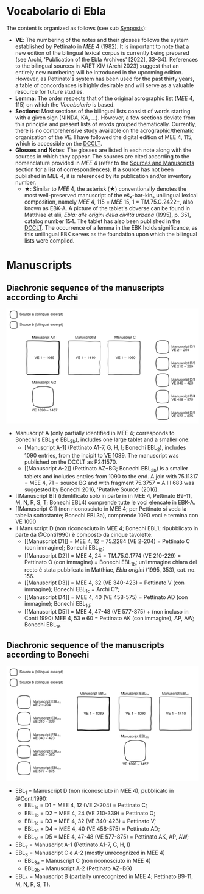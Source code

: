 # Vocabolario di Ebla

The content is organized as follows (see sub [Synposis](https://erica-scarpa.github.io/VE/Synopsis.html)):
* **VE**: The numbering of the notes and their glosses follows the system established by Pettinato in *MEE* 4 (1982). It is important to note that a new edition of the bilingual lexical corpus is currently being prepared (see Archi, 'Publication of the Ebla Archives' [2022], 33–34). References to the bilingual sources in ARET XIV (Archi 2023) suggest that an entirely new numbering will be introduced in the upcoming edition. However, as Pettinato's system has been used for the past thirty years, a table of concordances is highly desirable and will serve as a valuable resource for future studies.
* **Lemma**: The order respects that of the original acrographic list (*MEE* 4, 115) on which the *Vocabolario* is based.
* **Sections**: Most sections of the bilingual lists consist of words starting with a given sign (NINDA, KA, ...). However, a few sections deviate from this principle and present lists of words grouped thematically. Currently, there is no comprehensive study available on the acrographic/thematic organization of the VE. I have followed the digital edition of MEE 4, 115, which is accessible on the [DCCLT](http://oracc.museum.upenn.edu/dcclt/corpus).
* **Glosses and Notes**: The glosses are listed in each note along with the sources in which they appear. The sources are cited according to the nomenclature provided in *MEE* 4 (refer to the [Sources and Manuscripts](https://erica-scarpa.github.io/VE/Sources.html) section for a list of correspondences). If a source has not been published in MEE 4, it is referenced by its publication and/or inventory number.
  * ★: Similar to *MEE* 4, the asterisk (★) conventionally denotes the most well-preserved manuscript of the eš₂-bar-kin₅ unilingual lexical composition, namely *MEE* 4, 115 = *MEE* 15, 1 = TM.75.G.2422+, also known as EBK-A. A picture of the tablet's obverse can be found in Matthiae et alii, *Ebla: alle origini della civiltà urbana* (1995), p. 351, catalog number 154. The tablet has also been published in the [DCCLT](http://oracc.museum.upenn.edu/dcclt/corpus). The occurrence of a lemma in the EBK holds significance, as this unilingual EBK serves as the foundation upon which the bilingual lists were compiled.

# Manuscripts


## Diachronic sequence of the manuscripts according to Archi

![Reconstruction of the VE manuscript according to Archi.](attachments/manuscripts-archi.svg)

* Manuscript A (only partially identified in MEE 4; corresponds to Bonechi's EBL<sub>2</sub> e EBL<sub>3b</sub>), includes one large tablet and a smaller one:
  * [[Manuscript A-1]] (Pettinato A1-7, G, H, I; Bonechi EBL<sub>2</sub>), includes 1090 entries, from the incipit to VE 1089. The manuscript was published on the DCCLT as P241570.
  * [[Manuscript A-2]] (Pettinato AZ+BG; Bonechi EBL<sub>3b</sub>) is a smaller tablets and includes entries from 1090 to the end.
    A join with 75.11317 = MEE 4, 71 = source BG and with fragment 75.3757 = A III 683 was suggested by Bonechi 2016, 'Putative Source' (2016).
* [[Manuscript B]] (identificato solo in parte in in MEE 4, Pettinato B9-11, M, N, R, S, T; Bonechi EBL4) comprende tutte le voci elencate in EBK-A.
* [[Manuscript C]] (non riconosciuto in MEE 4; per Pettinato si veda la tabella sottostante; Bonechi EBL3a), comprende 1090 voci e termina con VE 1090
* Il Manuscript D (non riconosciuto in MEE 4; Bonechi EBL1; ripubblicato in parte da @Conti1990) è composto da cinque tavolette:
  * [[Manuscript D1]] = MEE 4, 12 = 75.2284 (VE 2-204) = Pettinato C (con immagine); Bonechi EBL<sub>1a</sub>;
  * [[Manuscript D2]] = MEE 4, 24 = TM.75.G.1774 (VE 210-229) = Pettinato O (con immagine) = Bonechi EBL<sub>1b</sub>; un’immagine chiara del recto è stata pubblicata in Matthiae, *Ebla origini* (1995, 353), cat. no. 156.
  * [[Manuscript D3]] = MEE 4, 32 (VE 340-423) = Pettinato V (con immagine); Bonechi EBL<sub>1c</sub> = Archi C?;
  * [[Manuscript D4]] = MEE 4, 40 (VE 458-575) = Pettinato AD (con immagine); Bonechi EBL<sub>1d</sub>;
  * [[Manuscript D5]] = MEE 4, 47-48 (VE 577-875) + (non incluso in Conti 1990) MEE 4, 53 e 60 = Pettinato AK (con immagine), AP, AW; Bonechi EBL<sub>1e</sub>

## Diachronic sequence of the manuscripts according to Bonechi
![Reconstruction of the VE manuscript according to Archi.](attachments/manuscripts-bonechi.svg)
* EBL<sub>1</sub> = Manuscript D (non riconosciuto in MEE 4), pubblicato in @Conti1990:
  * EBL<sub>1a</sub> = D1 = MEE 4, 12 (VE 2-204) = Pettinato C;
  * EBL<sub>1b</sub> = D2 = MEE 4, 24 (VE 210-339) = Pettinato O;
  * EBL<sub>1c</sub> = D3 = MEE 4, 32 (VE 340-423) = Pettinato V;
  * EBL<sub>1d</sub> = D4 = MEE 4, 40 (VE 458-575) = Pettinato AD;
  * EBL<sub>1e</sub> = D5 = MEE 4, 47-48 (VE 577-875) = Pettinato AK, AP, AW;
* EBL<sub>2</sub> = Manuscript A-1 (Pettinato A1-7, G, H, I)
* EBL<sub>3</sub> = Manuscript C e A-2 (mostly unrecognized in MEE 4)
  * EBL<sub>3a</sub> = Manuscript C (non riconosciuto in MEE 4)
  * EBL<sub>3b</sub> = Manuscript A-2 (Pettinato AZ+BG)
* EBL<sub>4</sub> = Manuscript B (partially unrecognized in MEE 4; Pettinato B9-11, M, N, R, S, T).

[//begin]: # "Autogenerated link references for markdown compatibility"
[Manuscript A-1]: <Manuscript A-1> "Manuscript A-1"
[//end]: # "Autogenerated link references"